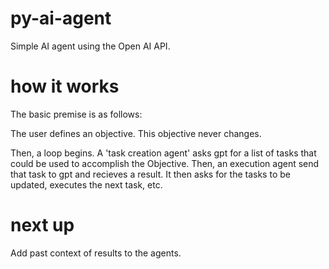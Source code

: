 # py-ai-agent

Simple AI agent using the Open AI API. 

# how it works

The basic premise is as follows:

The user defines an objective. This objective never changes.

Then, a loop begins. A 'task creation agent' asks gpt for a list of tasks that could be used to accomplish the Objective.
Then, an execution agent send that task to gpt and recieves a result. It then asks for the tasks to be updated, executes the next task, etc.

# next up

Add past context of results to the agents. 
